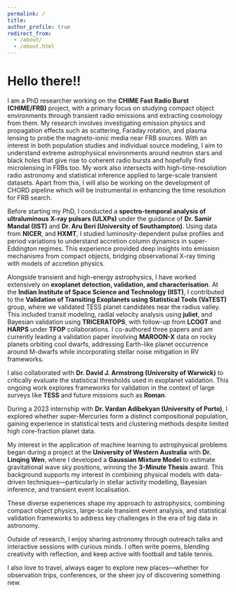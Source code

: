 ```yaml
---
permalink: /
title: 
author_profile: true
redirect_from:
  - /about/
  - /about.html
---
```



# Hello there!!
I am a PhD researcher working on the **CHIME Fast Radio Burst (CHIME/FRB)** project, with a primary focus on studying compact object environments through transient radio emissions and extracting cosmology from them. My research involves investigating emission physics and propagation effects such as scattering, Faraday rotation, and plasma lensing to probe the magneto-ionic media near FRB sources. With an interest in both population studies and individual source modeling, I aim to understand extreme astrophysical environments around neutron stars and black holes that give rise to coherent radio bursts and hopefully find microlensing in FRBs too. My work also intersects with high-time-resolution radio astronomy and statistical inference applied to large-scale transient datasets. Apart from this, I will also be working on the development of CHORD pipeline which will be instrumental in enhancing the time resolution for FRB search. 

Before starting my PhD, I conducted a **spectro-temporal analysis of ultraluminous X-ray pulsars (ULXPs)** under the guidance of **Dr. Samir Mandal (IIST)** and **Dr. Aru Beri (University of Southampton)**. Using data from **NICER**, and **HXMT**, I studied luminosity-dependent pulse profiles and period variations to understand accretion column dynamics in super-Eddington regimes. This experience provided deep insights into emission mechanisms from compact objects, bridging observational X-ray timing with models of accretion physics.

Alongside transient and high-energy astrophysics, I have worked extensively on **exoplanet detection, validation, and characterisation**. At the **Indian Institute of Space Science and Technology (IIST)**, I contributed to the **Validation of Transiting Exoplanets using Statistical Tools (VaTEST)** group, where we validated TESS planet candidates near the radius valley. This included transit modeling, radial velocity analysis using **juliet**, and Bayesian validation using **TRICERATOPS**, with follow-up from **LCOGT** and **HARPS** under **TFOP** collaborations. I co-authored three papers and am currently leading a validation paper involving **MAROON-X** data on rocky planets orbiting cool dwarfs, addressing Earth-like planet occurrence around M-dwarfs while incorporating stellar noise mitigation in RV frameworks.

I also collaborated with **Dr. David J. Armstrong (University of Warwick)** to critically evaluate the statistical thresholds used in exoplanet validation. This ongoing work explores frameworks for validation in the context of large surveys like **TESS** and future missions such as **Roman**.

During a 2023 internship with **Dr. Vardan Adibekyan (University of Porto)**, I explored whether super-Mercuries form a distinct compositional population, gaining experience in statistical tests and clustering methods despite limited high core-fraction planet data.

My interest in the application of machine learning to astrophysical problems began during a project at the **University of Western Australia** with **Dr. Linqing Wen**, where I developed a **Gaussian Mixture Model** to estimate gravitational wave sky positions, winning the **3-Minute Thesis** award. This background supports my interest in combining physical models with data-driven techniques—particularly in stellar activity modelling, Bayesian inference, and transient event localisation.

These diverse experiences shape my approach to astrophysics, combining compact object physics, large-scale transient event analysis, and statistical validation frameworks to address key challenges in the era of big data in astronomy.

Outside of research, I enjoy sharing astronomy through outreach talks and interactive sessions with curious minds. I often write poems, blending creativity with reflection, and keep active with football and table tennis.

I also love to travel, always eager to explore new places—whether for observation trips, conferences, or the sheer joy of discovering something new.
